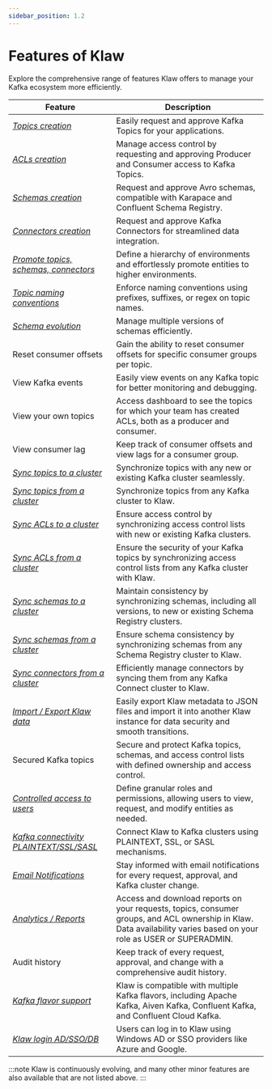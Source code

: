 ```yaml
---
sidebar_position: 1.2
---
```


# Features of Klaw

Explore the comprehensive range of features Klaw offers to manage your Kafka ecosystem more efficiently.

| Feature                                                                                           | Description                                                                                                                                                          |
| ------------------------------------------------------------------------------------------------- | -------------------------------------------------------------------------------------------------------------------------------------------------------------------- |
| [_Topics creation_](HowTo/topics/Request-a-new-topic.md)                                          | Easily request and approve Kafka Topics for your applications.                                                                                                       |
| [_ACLs creation_](HowTo/subscriptions/Request-a-subscription.md)                                  | Manage access control by requesting and approving Producer and Consumer access to Kafka Topics.                                                                      |
| [_Schemas creation_](HowTo/schemas/Request-a-schema.md)                                           | Request and approve Avro schemas, compatible with Karapace and Confluent Schema Registry.                                                                            |
| [_Connectors creation_](HowTo/connectors/Request-a-new-connector.md)                              | Request and approve Kafka Connectors for streamlined data integration.                                                                                               |
| [_Promote topics, schemas, connectors_](HowTo/topics/Promote-a-topic.md)                          | Define a hierarchy of environments and effortlessly promote entities to higher environments.                                                                         |
| [_Topic naming conventions_](HowTo/environments.md)                                               | Enforce naming conventions using prefixes, suffixes, or regex on topic names.                                                                                        |
| [_Schema evolution_](HowTo/schemas/manage-schemas.md)                                             | Manage multiple versions of schemas efficiently.                                                                                                                     |
| Reset consumer offsets                                                                            | Gain the ability to reset consumer offsets for specific consumer groups per topic.                                                                                   |
| View Kafka events                                                                                 | Easily view events on any Kafka topic for better monitoring and debugging.                                                                                           |
| View your own topics                                                                              | Access dashboard to see the topics for which your team has created ACLs, both as a producer and consumer.                                                            |
| View consumer lag                                                                                 | Keep track of consumer offsets and view lags for a consumer group.                                                                                                   |
| [_Sync topics to a cluster_](HowTo/kafka-cluster-migration/sync-topics-to-cluster.md)             | Synchronize topics with any new or existing Kafka cluster seamlessly.                                                                                                |
| [_Sync topics from a cluster_](HowTo/kafka-cluster-migration/sync-topics-from-cluster.md)         | Synchronize topics from any Kafka cluster to Klaw.                                                                                                                   |
| [_Sync ACLs to a cluster_](HowTo/kafka-cluster-migration/sync-acls-to-cluster.md)                 | Ensure access control by synchronizing access control lists with new or existing Kafka clusters.                                                                     |
| [_Sync ACLs from a cluster_](HowTo/kafka-cluster-migration/sync-acls-from-cluster.md)             | Ensure the security of your Kafka topics by synchronizing access control lists from any Kafka cluster with Klaw.                                                     |
| [_Sync schemas to a cluster_](HowTo/kafka-cluster-migration/sync-schemas-to-cluster.md)           | Maintain consistency by synchronizing schemas, including all versions, to new or existing Schema Registry clusters.                                                  |
| [_Sync schemas from a cluster_](HowTo/kafka-cluster-migration/sync-schemas-from-cluster.md)       | Ensure schema consistency by synchronizing schemas from any Schema Registry cluster to Klaw.                                                                         |
| [_Sync connectors from a cluster_](HowTo/kafka-cluster-migration/sync-connectors-from-cluster.md) | Efficiently manage connectors by syncing them from any Kafka Connect cluster to Klaw.                                                                                |
| [_Import / Export Klaw data_](HowTo/exportimport/index.md)                                        | Easily export Klaw metadata to JSON files and import it into another Klaw instance for data security and smooth transitions.                                         |
| Secured Kafka topics                                                                              | Secure and protect Kafka topics, schemas, and access control lists with defined ownership and access control.                                                        |
| [_Controlled access to users_](HowTo/rolespermissions.md)                                         | Define granular roles and permissions, allowing users to view, request, and modify entities as needed.                                                               |
| [_Kafka connectivity PLAINTEXT/SSL/SASL_](HowTo/clusterconnectivity/index.md)                     | Connect Klaw to Kafka clusters using PLAINTEXT, SSL, or SASL mechanisms.                                                                                             |
| [_Email Notifications_](HowTo/notifications/index.md)                                             | Stay informed with email notifications for every request, approval, and Kafka cluster change.                                                                        |
| [_Analytics / Reports_](HowTo/analytics.md)                                                       | Access and download reports on your requests, topics, consumer groups, and ACL ownership in Klaw. Data availability varies based on your role as USER or SUPERADMIN. |
| Audit history                                                                                     | Keep track of every request, approval, and change with a comprehensive audit history.                                                                                |
| [_Kafka flavor support_](HowTo/clusters.md)                                                       | Klaw is compatible with multiple Kafka flavors, including Apache Kafka, Aiven Kafka, Confluent Kafka, and Confluent Cloud Kafka.                                     |
| [_Klaw login AD/SSO/DB_](HowTo/authentication/index.md)                                           | Users can log in to Klaw using Windows AD or SSO providers like Azure and Google.                                                                                    |

:::note
Klaw is continuously evolving, and many other minor features are also available that are not listed above.
:::
